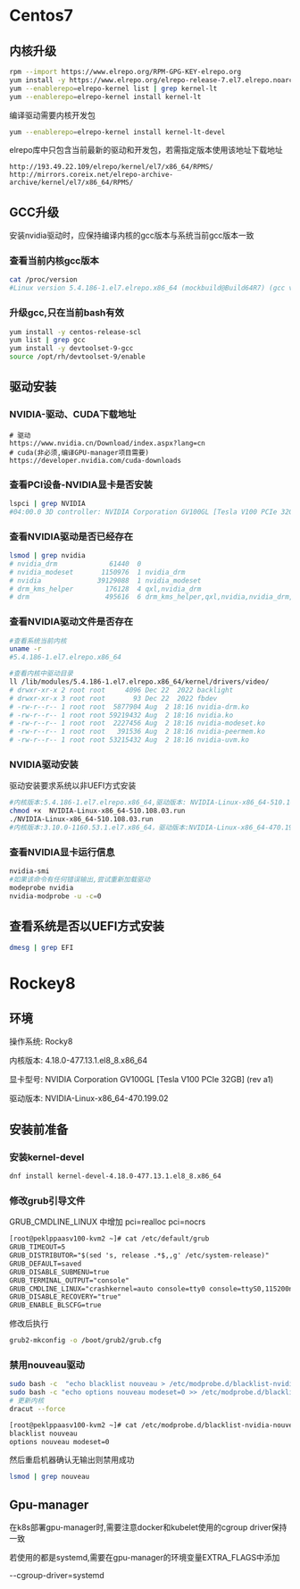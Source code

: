 # Centos7
## 内核升级

```bash
rpm --import https://www.elrepo.org/RPM-GPG-KEY-elrepo.org
yum install -y https://www.elrepo.org/elrepo-release-7.el7.elrepo.noarch.rpm
yum --enablerepo=elrepo-kernel list | grep kernel-lt
yum --enablerepo=elrepo-kernel install kernel-lt
```

编译驱动需要内核开发包
```bash
yum --enablerepo=elrepo-kernel install kernel-lt-devel
```
elrepo库中只包含当前最新的驱动和开发包，若需指定版本使用该地址下载地址
```
http://193.49.22.109/elrepo/kernel/el7/x86_64/RPMS/
http://mirrors.coreix.net/elrepo-archive-archive/kernel/el7/x86_64/RPMS/
```

## GCC升级
安装nvidia驱动时，应保持编译内核的gcc版本与系统当前gcc版本一致

### 查看当前内核gcc版本
```bash
cat /proc/version
#Linux version 5.4.186-1.el7.elrepo.x86_64 (mockbuild@Build64R7) (gcc version 9.3.1 20200408 (Red Hat 9.3.1-2) (GCC)) #1 SMP Fri Mar 18 09:17:21 EDT 2022
```

### 升级gcc,只在当前bash有效
```bash
yum install -y centos-release-scl
yum list | grep gcc
yum install -y devtoolset-9-gcc
source /opt/rh/devtoolset-9/enable
```

## 驱动安装

### NVIDIA-驱动、CUDA下载地址
```
# 驱动
https://www.nvidia.cn/Download/index.aspx?lang=cn
# cuda(非必须,编译GPU-manager项目需要)
https://developer.nvidia.com/cuda-downloads
```

### 查看PCI设备-NVIDIA显卡是否安装
```bash
lspci | grep NVIDIA
#04:00.0 3D controller: NVIDIA Corporation GV100GL [Tesla V100 PCIe 32GB] (rev a1)
```

### 查看NVIDIA驱动是否已经存在
```bash
lsmod | grep nvidia
# nvidia_drm             61440  0 
# nvidia_modeset       1150976  1 nvidia_drm
# nvidia              39129088  1 nvidia_modeset
# drm_kms_helper        176128  4 qxl,nvidia_drm
# drm                   495616  6 drm_kms_helper,qxl,nvidia,nvidia_drm,ttm
```

### 查看NVIDIA驱动文件是否存在
```bash
#查看系统当前内核
uname -r
#5.4.186-1.el7.elrepo.x86_64

#查看内核中驱动目录
ll /lib/modules/5.4.186-1.el7.elrepo.x86_64/kernel/drivers/video/
# drwxr-xr-x 2 root root     4096 Dec 22  2022 backlight
# drwxr-xr-x 3 root root       93 Dec 22  2022 fbdev
# -rw-r--r-- 1 root root  5877904 Aug  2 18:16 nvidia-drm.ko
# -rw-r--r-- 1 root root 59219432 Aug  2 18:16 nvidia.ko
# -rw-r--r-- 1 root root  2227456 Aug  2 18:16 nvidia-modeset.ko
# -rw-r--r-- 1 root root   391536 Aug  2 18:16 nvidia-peermem.ko
# -rw-r--r-- 1 root root 53215432 Aug  2 18:16 nvidia-uvm.ko
```

### NVIDIA驱动安装
驱动安装要求系统以非UEFI方式安装
```bash
#内核版本:5.4.186-1.el7.elrepo.x86_64,驱动版本: NVIDIA-Linux-x86_64-510.108.03.run，CUDA Version: 11.6 
chmod +x  NVIDIA-Linux-x86_64-510.108.03.run
./NVIDIA-Linux-x86_64-510.108.03.run
#内核版本:3.10.0-1160.53.1.el7.x86_64，驱动版本:NVIDIA-Linux-x86_64-470.199.02.run ,CUDA Version: 11.4 
```

### 查看NVIDIA显卡运行信息
```bash
nvidia-smi
#如果该命令有任何错误输出,尝试重新加载驱动
modeprobe nvidia
nvidia-modprobe -u -c=0
```

## 查看系统是否以UEFI方式安装
```bash
dmesg | grep EFI
```

# Rockey8
## 环境
操作系统: Rocky8

内核版本: 4.18.0-477.13.1.el8_8.x86_64

显卡型号: NVIDIA Corporation GV100GL [Tesla V100 PCIe 32GB] (rev a1)

驱动版本: NVIDIA-Linux-x86_64-470.199.02

## 安装前准备

### 安装kernel-devel
```bash
dnf install kernel-devel-4.18.0-477.13.1.el8_8.x86_64
```

### 修改grub引导文件
GRUB_CMDLINE_LINUX 中增加 pci=realloc pci=nocrs 
```txt
[root@peklppaasv100-kvm2 ~]# cat /etc/default/grub 
GRUB_TIMEOUT=5
GRUB_DISTRIBUTOR="$(sed 's, release .*$,,g' /etc/system-release)"
GRUB_DEFAULT=saved
GRUB_DISABLE_SUBMENU=true
GRUB_TERMINAL_OUTPUT="console"
GRUB_CMDLINE_LINUX="crashkernel=auto console=tty0 console=ttyS0,115200n8 pci=realloc pci=nocrs resume=/dev/mapper/rl-swap rd.lvm.lv=rl/root rd.lvm.lv=rl/swap net.ifnames=0 biosdevname=0 rhgb quiet"
GRUB_DISABLE_RECOVERY="true"
GRUB_ENABLE_BLSCFG=true
```
修改后执行
```bash
grub2-mkconfig -o /boot/grub2/grub.cfg
```

### 禁用nouveau驱动
```bash
sudo bash -c  "echo blacklist nouveau > /etc/modprobe.d/blacklist-nvidia-nouveau.conf"
sudo bash -c "echo options nouveau modeset=0 >> /etc/modprobe.d/blacklist-nvidia-nouveau.conf"
# 更新内核
dracut --force
```
```bash
[root@peklppaasv100-kvm2 ~]# cat /etc/modprobe.d/blacklist-nvidia-nouveau.conf
blacklist nouveau
options nouveau modeset=0
```

然后重启机器确认无输出则禁用成功
```bash
lsmod | grep nouveau
```

## Gpu-manager

在k8s部署gpu-manager时,需要注意docker和kubelet使用的cgroup driver保持一致

若使用的都是systemd,需要在gpu-manager的环境变量EXTRA_FLAGS中添加

--cgroup-driver=systemd

